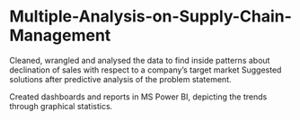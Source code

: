# Multiple-Analysis-on-Supply-Chain-Management

Cleaned, wrangled and analysed the data to find inside patterns about declination of sales with respect to a company’s target market
Suggested solutions after predictive analysis of the problem statement.

Created dashboards and reports in MS Power BI, depicting the trends through graphical statistics.
